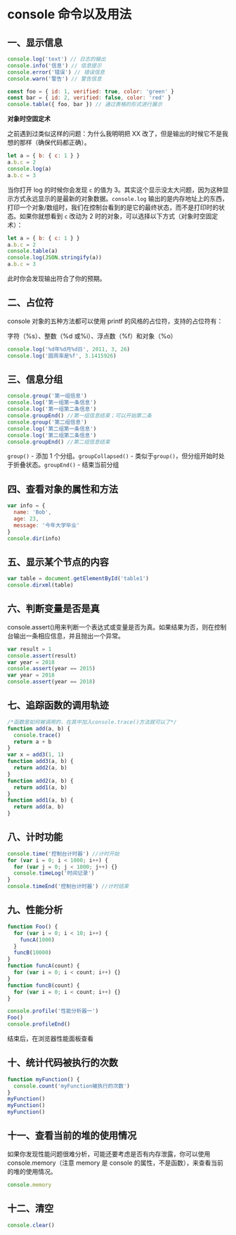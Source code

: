 # console 命令以及用法

## 一、显示信息

```javascript
console.log('text') // 日志的输出
console.info('信息') // 信息提示
console.error('错误') // 错误信息
console.warn('警告') // 警告信息

const foo = { id: 1, verified: true, color: 'green' }
const bar = { id: 2, verified: false, color: 'red' }
console.table({ foo, bar }) // 通过表格的形式进行展示
```

**对象时空固定术**

之前遇到过类似这样的问题：为什么我明明把 XX 改了，但是输出的时候它不是我想的那样（确保代码都正确）。

```javascript
let a = { b: { c: 1 } }
a.b.c = 2
console.log(a)
a.b.c = 3
```

当你打开 log 的时候你会发现 `c` 的值为 3。其实这个显示没太大问题，因为这种显示方式永远显示的是最新的对象数据。`console.log` 输出的是内存地址上的东西，打印一个对象/数组时，我们在控制台看到的是它的最终状态，而不是打印时的状态。如果你就想看到 `c` 改动为 2 时的对象，可以选择以下方式（对象时空固定术）：

```javascript
let a = { b: { c: 1 } }
a.b.c = 2
console.table(a)
console.log(JSON.stringify(a))
a.b.c = 3
```

此时你会发现输出符合了你的预期。

## 二、占位符

console 对象的五种方法都可以使用 printf 的风格的占位符，支持的占位符有：

字符（%s）、整数（%d 或%i）、浮点数（%f）和对象（%o）

```javascript
console.log('%d年%d月%d日', 2011, 3, 26)
console.log('圆周率是%f', 3.1415926)
```

## 三、信息分组

```javascript
console.group('第一组信息')
console.log('第一组第一条信息')
console.log('第一组第二条信息')
console.groupEnd() //第一组信息结束；可以开始第二条
console.group('第二组信息')
console.log('第二组第一条信息')
console.log('第二组第二条信息')
console.groupEnd() //第二组信息结束
```

`group()` - 添加 1 个分组。`groupCollapsed()` - 类似于`group()`，但分组开始时处于折叠状态。`groupEnd()` - 结束当前分组

## 四、查看对象的属性和方法

```javascript
var info = {
  name: 'Bob',
  age: 23,
  message: '今年大学毕业'
}
console.dir(info)
```

## 五、显示某个节点的内容

```javascript
var table = document.getElementById('table1')
console.dirxml(table)
```

## 六、判断变量是否是真

console.assert()用来判断一个表达式或变量是否为真。如果结果为否，则在控制台输出一条相应信息，并且抛出一个异常。

```javascript
var result = 1
console.assert(result)
var year = 2018
console.assert(year == 2015)
var year = 2018
console.assert(year == 2018)
```

## 七、追踪函数的调用轨迹

```javascript
/*函数是如何被调用的，在其中加入console.trace()方法就可以了*/
function add(a, b) {
  console.trace()
  return a + b
}
var x = add3(1, 1)
function add3(a, b) {
  return add2(a, b)
}
function add2(a, b) {
  return add1(a, b)
}
function add1(a, b) {
  return add(a, b)
}
```

## 八、计时功能

```javascript
console.time('控制台计时器') //计时开始
for (var i = 0; i < 1000; i++) {
  for (var j = 0; j < 1000; j++) {}
  console.timeLog('时间记录')
}
console.timeEnd('控制台计时器') //计时结束
```

## 九、性能分析

```javascript
function Foo() {
  for (var i = 0; i < 10; i++) {
    funcA(1000)
  }
  funcB(10000)
}
function funcA(count) {
  for (var i = 0; i < count; i++) {}
}
function funcB(count) {
  for (var i = 0; i < count; i++) {}
}

console.profile('性能分析器一')
Foo()
console.profileEnd()
```

结束后，在浏览器性能面板查看

## 十、统计代码被执行的次数

```javascript
function myFunction() {
  console.count('myFunction被执行的次数')
}
myFunction()
myFunction()
myFunction()
```

## 十一、查看当前的堆的使用情况

如果你发现性能问题很难分析，可能还要考虑是否有内存泄露，你可以使用 console.memory（注意 memory 是 console 的属性，不是函数），来查看当前的堆的使用情况。

```javascript
console.memory
```

## 十二、清空

```javascript
console.clear()
```

